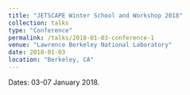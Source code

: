 ```yaml
---
title: "JETSCAPE Winter School and Workshop 2018"
collection: talks
type: "Conference"
permalink: /talks/2018-01-03-conference-1
venue: "Lawrence Berkeley National Laboratory"
date: 2018-01-03
location: "Berkeley, CA"
---
```


Dates: 03-07 January 2018.
